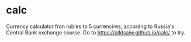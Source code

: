 # calc
Currency calculator fron rubles to 5 currencires, accordng to Russia's Central Bank exchange course.
Go to https://alldsaiw.github.io/calc/ to try.
